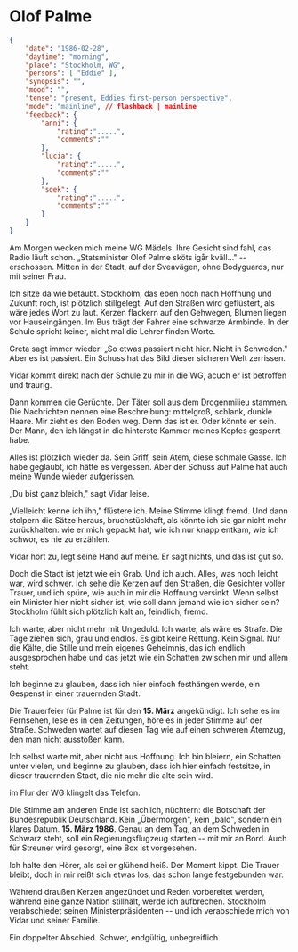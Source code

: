 # Olof Palme

```json
{
    "date": "1986-02-28",
    "daytime": "morning",
    "place": "Stockholm, WG",
    "persons": [ "Eddie" ],
    "synopsis": "",
    "mood": "",
    "tense": "present, Eddies first-person perspective",
    "mode": "mainline", // flashback | mainline
    "feedback": {
        "anni": {
            "rating":".....",
            "comments":""
        },
        "lucia": {
            "rating":".....",
            "comments":""
        },
        "soek": {
            "rating":".....",
            "comments":""
        }
    }
}
```

Am Morgen wecken mich meine WG Mädels. Ihre Gesicht sind fahl, das Radio
läuft schon. „Statsminister Olof Palme sköts igår kväll..." --
erschossen. Mitten in der Stadt, auf der Sveavägen, ohne Bodyguards, nur
mit seiner Frau.

Ich sitze da wie betäubt. Stockholm, das eben noch nach Hoffnung und
Zukunft roch, ist plötzlich stillgelegt. Auf den Straßen wird
geflüstert, als wäre jedes Wort zu laut. Kerzen flackern auf den
Gehwegen, Blumen liegen vor Hauseingängen. Im Bus trägt der Fahrer eine
schwarze Armbinde. In der Schule spricht keiner, nicht mal die Lehrer
finden Worte.

Greta sagt immer wieder: „So etwas passiert nicht hier. Nicht in
Schweden." Aber es ist passiert. Ein Schuss hat das Bild dieser sicheren
Welt zerrissen.

Vidar kommt direkt nach der Schule zu mir in die WG, acuch er ist betroffen und
traurig.

Dann kommen die Gerüchte. Der Täter soll aus dem Drogenmilieu stammen.
Die Nachrichten nennen eine Beschreibung: mittelgroß, schlank, dunkle
Haare. Mir zieht es den Boden weg. Denn das ist er. Oder könnte er sein.
Der Mann, den ich längst in die hinterste Kammer meines Kopfes gesperrt
habe.

Alles ist plötzlich wieder da. Sein Griff, sein Atem, diese schmale
Gasse. Ich habe geglaubt, ich hätte es vergessen. Aber der Schuss auf
Palme hat auch meine Wunde wieder aufgerissen.

„Du bist ganz bleich," sagt Vidar leise.

„Vielleicht kenne ich ihn," flüstere ich. Meine Stimme klingt fremd. Und
dann stolpern die Sätze heraus, bruchstückhaft, als könnte ich sie gar
nicht mehr zurückhalten: wie er mich gepackt hat, wie ich nur knapp
entkam, wie ich schwor, es nie zu erzählen.

Vidar hört zu, legt seine Hand auf meine. Er sagt nichts, und das ist
gut so.

Doch die Stadt ist jetzt wie ein Grab. Und ich auch. Alles, was noch
leicht war, wird schwer. Ich sehe die Kerzen auf den Straßen, die
Gesichter voller Trauer, und ich spüre, wie auch in mir die Hoffnung
versinkt. Wenn selbst ein Minister hier nicht sicher ist, wie soll dann
jemand wie ich sicher sein? Stockholm fühlt sich plötzlich kalt an,
feindlich, fremd.

Ich warte, aber nicht mehr mit Ungeduld. Ich warte, als wäre es Strafe.
Die Tage ziehen sich, grau und endlos. Es gibt keine Rettung. Kein
Signal. Nur die Kälte, die Stille und mein eigenes Geheimnis, das ich
endlich ausgesprochen habe und das jetzt wie ein Schatten zwischen mir
und allem steht.

Ich beginne zu glauben, dass ich hier einfach festhängen werde, ein
Gespenst in einer trauernden Stadt.

Die Trauerfeier für Palme ist für den **15. März** angekündigt. Ich sehe
es im Fernsehen, lese es in den Zeitungen, höre es in jeder Stimme auf
der Straße. Schweden wartet auf diesen Tag wie auf einen schweren
Atemzug, den man nicht ausstoßen kann.

Ich selbst warte mit, aber nicht aus Hoffnung. Ich bin bleiern, ein
Schatten unter vielen, und beginne zu glauben, dass ich hier einfach
festsitze, in dieser trauernden Stadt, die nie mehr die alte sein wird.

im Flur der WG klingelt das Telefon.

Die Stimme am anderen Ende ist sachlich, nüchtern: die Botschaft der
Bundesrepublik Deutschland. Kein „Übermorgen", kein „bald", sondern ein
klares Datum. **15. März 1986**. Genau an dem Tag, an dem Schweden in
Schwarz steht, soll ein Regierungsflugzeug starten -- mit mir an Bord.
Auch für Streuner wird gesorgt, eine Box ist vorgesehen.

Ich halte den Hörer, als sei er glühend heiß. Der Moment kippt. Die
Trauer bleibt, doch in mir reißt sich etwas los, das schon lange
festgebunden war.

Während draußen Kerzen angezündet und Reden vorbereitet werden, während
eine ganze Nation stillhält, werde ich aufbrechen. Stockholm
verabschiedet seinen Ministerpräsidenten -- und ich verabschiede mich
von Vidar und seiner Familie.

Ein doppelter Abschied. Schwer, endgültig, unbegreiflich.
